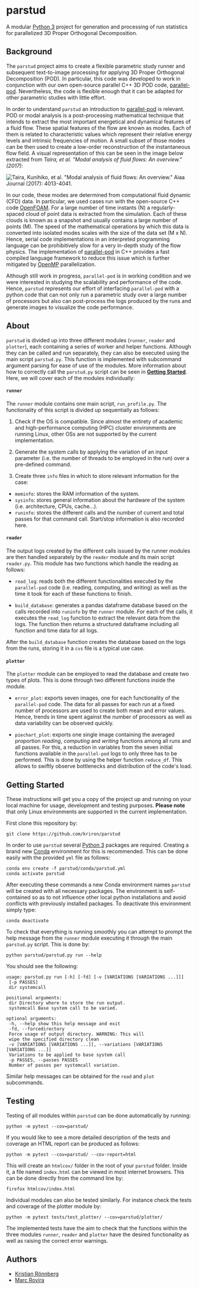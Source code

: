 # parstud

A modular [Python 3](https://www.python.org/) project for generation and processing of run statistics for parallelized 3D Proper Orthogonal Decomposition.

## Background

The `parstud` project aims to create a flexible parametric study runner and subsequent text-to-image processing for applying 3D Proper Orthogonal Decomposition (POD). In particular, this code was developed to work in conjunction with our own open-source parallel C++ 3D POD code, [parallel-pod](https://github.com/mrovirasacie/parallel-pod). Nevertheless, the code is flexible enough that it can be adapted for other parametric studies with little effort.

In order to understand `parstud` an introduction to [parallel-pod](https://github.com/mrovirasacie/parallel-pod) is relevant. POD or modal analysis is a post-processing mathematical technique that intends to extract the most important energetical and dynamical features of a fluid flow. These spatial features of the flow are known as modes. Each of them is related to characteristic values which represent their relative energy levels and intrinsic frequencies of motion. A small subset of those modes can be then used to create a low-order reconstruction of the instantaneous flow field. A visual representation of this can be seen in the image below extracted from *Taira, et al. "Modal analysis of fluid flows: An overview." (2017)*:

![Taira, Kunihiko, et al. "Modal analysis of fluid flows: An overview." Aiaa Journal (2017): 4013-4041.​](https://i.imgur.com/5lBV1a1.png)


In our code, these modes are determined from computational fluid dynamic (CFD) data. In particular, we used cases run with the open-source C++ code [OpenFOAM](https://github.com/OpenFOAM). For a large number of time instants (N) a regularly-spaced cloud of point data is extracted from the simulation. Each of these clouds is known as a snapshot and usually contains a large number of points (M). The speed of the mathematical operations by which this data is converted into isolated modes scales with the size of the data set (M x N). Hence, serial code implementations in an interpreted programming language can be prohibitively slow for a very in-depth study of the flow physics. The implementation of [parallel-pod](https://github.com/mrovirasacie/parallel-pod) in C++ provides a fast compiled language framework to reduce this issue which is further mitigated by [OpenMP](https://www.openmp.org/) parallelization.

Although still work in progress, `parallel-pod` is in working condition and we were interested in studying the scalability and performance of the code. Hence, `parstud` represents our effort of interfacing `parallel-pod` with a python code that can not only run a parametric study over a large number of processors but also can post-process the logs produced by the runs and generate images to visualize the code performance.

## About

`parstud` is divided up into three different modules (`runner`, `reader` and `plotter`), each containing a series of worker and helper functions. Although they can be called and run separately, they can also be executed using the main script `parstud.py`. This function is implemented with subcommand argument parsing for ease of use of the modules. More information about how to correctly call the `parstud.py` script can be seen in [**Getting Started**](#Getting-Started). Here, we will cover each of the modules individually:

#### `runner`

The `runner` module contains one main script, `run_profile.py`. The functionality of this script is divided up sequentially as follows:

1. Check if the OS is compatible. Since almost the entirety of academic and high-performance computing (HPC) cluster environments are running Linux, other OSs are not supported by the current implementation.

2. Generate the system calls by applying the variation of an input parameter (i.e. the number of threads to be employed in the run) over a pre-defined command.

3. Create three `info` files in which to store relevant information for the case:
 - `meminfo`: stores the RAM information of the system.
 - `sysinfo`: stores general information about the hardware of the system (i.e. architecture, CPUs, cache...).
 - `runinfo`: stores the different calls and the number of current and total passes for that command call. Start/stop information is also recorded here.

#### `reader`

The output logs created by the different calls issued by the runner modules are then handled separately by the `reader` module and its main script `reader.py`. This module has two functions which handle the reading as follows:

- `read_log`: reads both the different functionalities executed by the `parallel-pod` code (i.e. reading, computing, and writing) as well as the time it took for each of these functions to finish.

- `build_database`: generates a pandas dataframe database based on the calls recorded into `runinfo` by the `runner` module. For each of the calls, it executes the `read_log` function to extract the relevant data from the logs. The function then returns a structured dataframe including all function and time data for all logs.

After the `build_database` function creates the database based on the logs from the runs, storing it in a `cvs` file is a typical use case.

#### `plotter`

The `plotter` module can be employed to read the database and create two types of plots. This is done through two different functions inside the module.

- `error_plot`: exports seven images, one for each functionality of the `parallel-pod` code. The data for all passes for each run at a fixed number of processors are used to create both mean and error values. Hence, trends in time spent against the number of processors as well as data variability can be observed quickly.

- `piechart_plot`: exports one single image containing the averaged proportion *reading*, *computing* and *writing* functions among all runs and all passes. For this, a reduction in variables from the seven initial functions available in the `parallel-pod` logs to only three has to be performed. This is done by using the helper function `reduce_df`. This allows to swiftly observe bottlenecks and distribution of the code's load. 

## Getting Started

These instructions will get you a copy of the project up and running on your local machine for usage, development and testing purposes. **Please note** that only Linux environments are supported in the current implementation.

First clone this repository by:

```
git clone https://github.com/kriron/parstud
```

In order to use `parstud` several [Python 3](https://www.python.org/) packages are required. Creating a brand new [Conda](https://docs.conda.io/en/latest/) environment for this is recommended. This can be done easily with the provided `yml` file as follows:

```
conda env create -f parstud/conda/parstud.yml
conda activate parstud
```

After executing these commands a new Conda environment names `parstud` will be created with all necessary packages. The environment is self-contained so as to not influence other local python installations and avoid conflicts with previously installed packages. To deactivate this environment simply type:

```
conda deactivate
```

To check that everything is running smoothly you can attempt to prompt the help message from the `runner` module executing it through the main `parstud.py` script. This is done by:

```
python parstud/parstud.py run --help
```

You should see the following:

```
usage: parstud.py run [-h] [-fd] [-v [VARIATIONS [VARIATIONS ...]]]
 [-p PASSES]
 dir systemcall

positional arguments:
 dir Directory where to store the run output.
 systemcall Base system call to be varied.

optional arguments:
 -h, --help show this help message and exit
 -fd, --forcedirectory
 Force usage of output directory. WARNING: This will
 wipe the specified directory clean
 -v [VARIATIONS [VARIATIONS ...]], --variations [VARIATIONS [VARIATIONS ...]]
 Variations to be applied to base system call
 -p PASSES, --passes PASSES
 Number of passes per systemcall variation.
```

Similar help messages can be obtained for the `read` and `plot` subcommands.

## Testing

Testing of all modules within `parstud` can be done automatically by running:

```
python -m pytest --cov=parstud/
```

If you would like to see a more detailed description of the tests and coverage an HTML report can be produced as follows:

```
python -m pytest --cov=parstud/ --cov-report=html
```

This will create an `htmlcov/` folder in the root of your `parstud` folder. Inside it, a file named `index.html` can be viewed in most internet browsers. This can be done directly from the command line by:

```
firefox htmlcov/index.html 
```

Individual modules can also be tested similarly. For instance check the tests and coverage of the plotter module by:

```
python -m pytest tests/test_plotter/ --cov=parstud/plotter/
```

The implemented tests have the aim to check that the functions within the three modules `runner`, `reader` and `plotter` have the desired functionality as well as raising the correct error warnings.

## Authors

* [Kristian Rönnberg](https://github.com/kriron)
* [Marc Rovira](https://github.com/mrovirasacie)